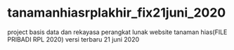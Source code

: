 # tanamanhiasrplakhir_fix21juni_2020
project basis data dan rekayasa perangkat lunak website tanaman hias(FILE PRIBADI RPL 2020) versi terbaru 21 juni 2020

